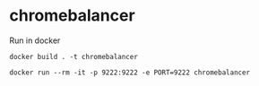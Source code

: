 # chromebalancer

Run in docker

`docker build . -t chromebalancer`

`docker run --rm -it -p 9222:9222 -e PORT=9222 chromebalancer`